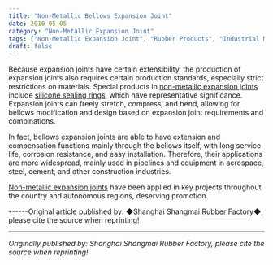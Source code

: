 ```yaml
---
title: "Non-Metallic Bellows Expansion Joint"
date: 2010-05-05
category: "Non-Metallic Expansion Joint"
tags: ["Non-Metallic Expansion Joint", "Rubber Products", "Industrial Materials"]
draft: false
---
```


Because expansion joints have certain extensibility, the production of expansion joints also requires certain production standards, especially strict restrictions on materials. Special products in [non-metallic expansion joints](http://www.smpolymer.com/feijinshupengzhangjie/) include [silicone sealing rings](http://www.smpolymer.com/), which have representative significance. Expansion joints can freely stretch, compress, and bend, allowing for bellows modification and design based on expansion joint requirements and combinations.

In fact, bellows expansion joints are able to have extension and compensation functions mainly through the bellows itself, with long service life, corrosion resistance, and easy installation. Therefore, their applications are more widespread, mainly used in pipelines and equipment in aerospace, steel, cement, and other construction industries.

[Non-metallic expansion joints](http://www.smpolymer.com/feijinshupengzhangjie/) have been applied in key projects throughout the country and autonomous regions, deserving promotion.

------Original article published by: ◆Shanghai Shangmai [Rubber Factory](http://www.smpolymer.com/)◆, please cite the source when reprinting!

---

*Originally published by: Shanghai Shangmai Rubber Factory, please cite the source when reprinting!*